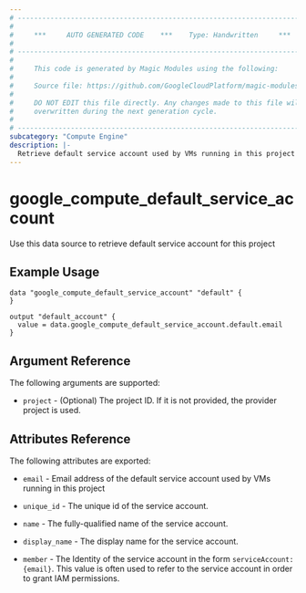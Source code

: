 ```yaml
---
# ----------------------------------------------------------------------------
#
#     ***     AUTO GENERATED CODE    ***    Type: Handwritten     ***
#
# ----------------------------------------------------------------------------
#
#     This code is generated by Magic Modules using the following:
#
#     Source file: https://github.com/GoogleCloudPlatform/magic-modules/tree/main/mmv1/third_party/terraform/website/docs/d/compute_default_service_account.html.markdown
#
#     DO NOT EDIT this file directly. Any changes made to this file will be
#     overwritten during the next generation cycle.
#
# ----------------------------------------------------------------------------
subcategory: "Compute Engine"
description: |-
  Retrieve default service account used by VMs running in this project
---
```


# google_compute_default_service_account

Use this data source to retrieve default service account for this project

## Example Usage

```hcl
data "google_compute_default_service_account" "default" {
}

output "default_account" {
  value = data.google_compute_default_service_account.default.email
}
```

## Argument Reference

The following arguments are supported:

* `project` - (Optional) The project ID. If it is not provided, the provider project is used.


## Attributes Reference

The following attributes are exported:

* `email` - Email address of the default service account used by VMs running in this project

* `unique_id` - The unique id of the service account.

* `name` - The fully-qualified name of the service account.

* `display_name` - The display name for the service account.

* `member` - The Identity of the service account in the form `serviceAccount:{email}`. This value is often used to refer to the service account in order to grant IAM permissions.
